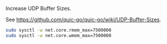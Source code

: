 Increase UDP Buffer Sizes.

See https://github.com/quic-go/quic-go/wiki/UDP-Buffer-Sizes.

```bash
sudo sysctl -w net.core.rmem_max=7500000
sudo sysctl -w net.core.wmem_max=7500000
```